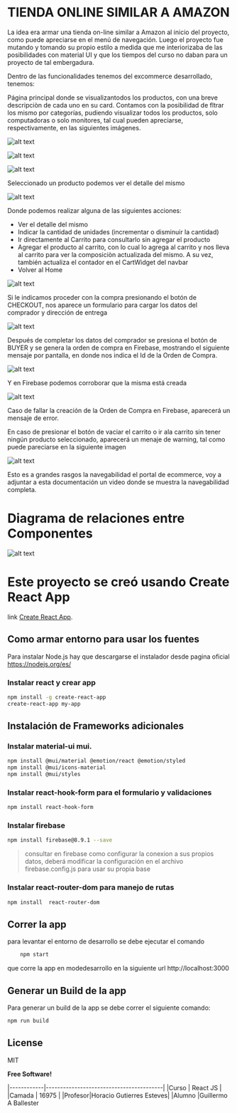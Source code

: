 # TIENDA ONLINE SIMILAR A AMAZON

La idea era armar una tienda on-line similar a Amazon al inicio del proyecto, como puede apreciarse en el menú de navegación.
Luego el proyecto fue mutando y tomando su propio estilo a medida que me interiorizaba de las posibilidades con material UI y que los tiempos del curso no daban para un proyecto de tal embergadura.

Dentro de las funcionalidades tenemos del excommerce desarrollado, tenemos:

Página principal donde se visualizantodos los productos, con una breve descripciòn de cada uno en su card. Contamos con la posibilidad de fltrar los mismo por categorías, pudiendo visualizar todos los productos, solo computadoras o solo monitores, tal cual pueden apreciarse, respectivamente, en las siguientes imágenes.

![alt text](https://github.com/gaballester/amazon_ballester/blob/main/doc/img/home_all.jpg)

![alt text](https://github.com/gaballester/amazon_ballester/blob/main/doc/img/home_computers.jpg)

![alt text](https://github.com/gaballester/amazon_ballester/blob/main/doc/img/home_monitors.jpg)

Seleccionado un producto podemos ver el detalle del mismo

![alt text](https://github.com/gaballester/amazon_ballester/blob/main/doc/img/itemDetail.jpg)

Donde podemos realizar alguna de las siguientes acciones:

- Ver el detalle del mismo
- Indicar la cantidad de unidades (incrementar o disminuir la cantidad)
- Ir directamente al Carrito para consultarlo sin agregar el producto
- Agregar el producto al carrito, con lo cual lo agrega al carrito y nos lleva al carrito para ver la composiciòn actualizada del mismo. A su vez, también actualiza el contador en el CartWidget del navbar
- Volver al Home

![alt text](https://github.com/gaballester/amazon_ballester/blob/main/doc/img/Cart01.jpg)

Si le indicamos proceder con la compra presionando el botón de CHECKOUT, nos aparece un formulario para cargar los datos del comprador y dirección de entrega

![alt text](https://github.com/gaballester/amazon_ballester/blob/main/doc/img/cart2.jpg)

Después de completar los datos del comprador se presiona el botón de BUYER y se genera la orden de compra en Firebase, mostrando el siguiente mensaje por pantalla, en donde nos indica el Id de la Orden de Compra.

![alt text](https://github.com/gaballester/amazon_ballester/blob/main/doc/img/ordenCompra.jpg)

Y en Firebase podemos corroborar que la misma está creada

![alt text](https://github.com/gaballester/amazon_ballester/blob/main/doc/img/firebase.jpg)

Caso de fallar la creación de la Orden de Compra en Firebase, aparecerá un mensaje de error.

En caso de presionar el botón de vaciar el carrito o ir ala carrito sin tener ningún producto seleccionado, aparecerá un menaje de warning, tal como puede pareciarse en la siguiente imagen

![alt text](https://github.com/gaballester/amazon_ballester/blob/main/doc/img/emptyCart.jpg)

Esto es a grandes rasgos la navegabilidad el portal de ecommerce, voy a adjuntar a esta documentación un video donde se muestra la navegabilidad completa.

# Diagrama de relaciones entre Componentes

![alt text](https://github.com/gaballester/amazon_ballester/blob/main/doc/img/Diagrama.jpg)


# Este proyecto se creó usando Create React App
link [Create React App](https://github.com/facebook/create-react-app).
## Como armar entorno para usar los fuentes
 Para instalar Node.js hay que descargarse el instalador desde pagina oficial  https://nodejs.org/es/
### Instalar react y crear app
```sh
npm install -g create-react-app
create-react-app my-app
```
## Instalación de Frameworks adicionales
### Instalar material-ui mui. 
```sh
npm install @mui/material @emotion/react @emotion/styled
npm install @mui/icons-material
npm install @mui/styles
```
### Instalar react-hook-form para el formulario y validaciones
```sh
npm install react-hook-form
```
### Instalar firebase
```sh
npm install firebase@8.9.1 --save
```
> consultar en firebase como configurar la conexion a sus propios datos, 
> deberá modificar la configuración en el archivo firebase.config.js 
> para usar su propia base
### Instalar react-router-dom para manejo de rutas
```sh
npm install  react-router-dom
```
## Correr la app 
para levantar  el entorno de desarrollo se debe ejecutar el comando 
```sh
    npm start
```
que corre la app en modedesarrollo en la siguiente url 
http://localhost:3000
## Generar un Build de la app
Para generar un build de la app se debe correr el siguiente comando:
```sh
npm run build
```

## License

MIT

**Free Software!**


|------------|-----------------------------------------|
|Curso      | React JS                                |
|Camada      | 16975                                   |
|Profesor|Horacio Gutierres Esteves|
|Alumno |Guillermo A Ballester

